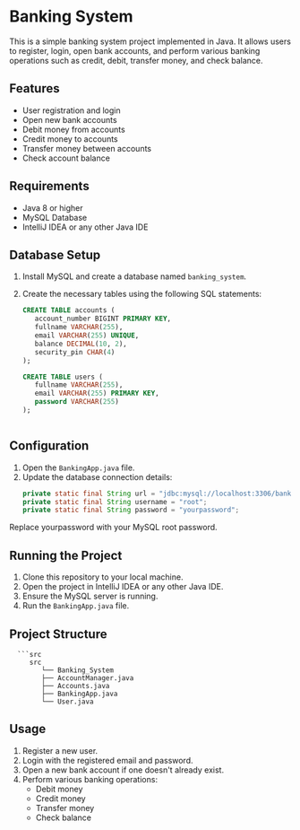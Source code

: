 # Banking System

This is a simple banking system project implemented in Java. It allows users to register, login, open bank accounts, and perform various banking operations such as credit, debit, transfer money, and check balance.

## Features

- User registration and login
- Open new bank accounts
- Debit money from accounts
- Credit money to accounts
- Transfer money between accounts
- Check account balance

## Requirements

- Java 8 or higher
- MySQL Database
- IntelliJ IDEA or any other Java IDE

## Database Setup

1. Install MySQL and create a database named `banking_system`.
2. Create the necessary tables using the following SQL statements:

   ```sql
   CREATE TABLE accounts (
      account_number BIGINT PRIMARY KEY,
      fullname VARCHAR(255),
      email VARCHAR(255) UNIQUE,
      balance DECIMAL(10, 2),
      security_pin CHAR(4)
   );

   CREATE TABLE users (
      fullname VARCHAR(255),
      email VARCHAR(255) PRIMARY KEY,
      password VARCHAR(255)
   );



## Configuration

1. Open the `BankingApp.java` file.
2. Update the database connection details:
   ```java
   private static final String url = "jdbc:mysql://localhost:3306/banking_system";
   private static final String username = "root";
   private static final String password = "yourpassword";

Replace yourpassword with your MySQL root password.


## Running the Project

1. Clone this repository to your local machine.
2. Open the project in IntelliJ IDEA or any other Java IDE.
3. Ensure the MySQL server is running.
4. Run the `BankingApp.java` file.

## Project Structure
      ```src
         src
            └── Banking_System
            ├── AccountManager.java
            ├── Accounts.java
            ├── BankingApp.java
            └── User.java





## Usage

1. Register a new user.
2. Login with the registered email and password.
3. Open a new bank account if one doesn't already exist.
4. Perform various banking operations:
   - Debit money
   - Credit money
   - Transfer money
   - Check balance
